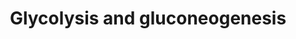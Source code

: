 ---
annotations:
- type: Pathway Ontology
  value: gluconeogenesis pathway
- type: Pathway Ontology
  value: glycolysis/gluconeogenesis pathway
authors:
- MaintBot
- Mkutmon
- Egonw
- Eweitz
description: Glycolysis is the metabolic pathway that converts glucose C6H12O6, into
  pyruvate, CH3COCOO− + H+. The free energy released in this process is used to form
  the ATP and NADH. Gluconeogenesis is a metabolic pathway that results in the generation
  of glucose from non-carbohydrate carbon substrates such as pyruvate, lactate, glycerol,
  glucogenic amino acids, and fatty acids. Description adapted from [http://www.wikipedia.org
  Wikipedia].
last-edited: 2021-05-21
organisms:
- Bos taurus
redirect_from:
- /index.php/Pathway:WP1027
- /instance/WP1027
schema-jsonld:
- '@context': https://schema.org/
  '@id': https://wikipathways.github.io/pathways/WP1027.html
  '@type': Dataset
  creator:
    '@type': Organization
    name: WikiPathways
  description: Glycolysis is the metabolic pathway that converts glucose C6H12O6,
    into pyruvate, CH3COCOO− + H+. The free energy released in this process is used
    to form the ATP and NADH. Gluconeogenesis is a metabolic pathway that results
    in the generation of glucose from non-carbohydrate carbon substrates such as pyruvate,
    lactate, glycerol, glucogenic amino acids, and fatty acids. Description adapted
    from [http://www.wikipedia.org Wikipedia].
  keywords:
  - ENO1
  - PFKL
  - PFKP
  - LDHAL6B
  - MDH1
  - Pentose Phosphate Pathway
  - PGK1
  - FBP2
  - PGK2
  - HK1
  - PDHA2
  - GPI
  - ENO2
  - Glycogen metabolism
  - HK2
  - DLD
  - PGAM2
  - PGAM1
  - ALDOB
  - MPC1
  - ALDOC
  - Fructose 6P
  - Pyruvate
  - Lactate
  - TCA Cycle
  - PC
  - LDHC
  - SLC2A4
  - GOT1
  - SLC2A5
  - DLAT
  - PDHA1
  - G6PC
  - Aspartate
  - Malate
  - Triglyceride synthesis
  - HK3
  - MDH2
  - Fructose-1,6BP
  - PCK1
  - FBP1
  - PFKM
  - PDHB
  - P-enolpyruvate
  - PKM2
  - PKLR
  - Dihydroxyacetone-P
  - 2P-Glycerate
  - TPI1
  - GAPDH
  - PDHX
  - GAPDHS
  - MPC2
  - Glucose-6P
  - ALDOA
  - GOT2
  - 1,3BP-Glycerate
  - Oxaloacetate
  - 3P-Glycerate
  - LDHA
  - SLC2A3
  - Acetyl-CoA
  - SLC2A1
  - ENO3
  - Glyceraldehyde 3P
  - GCK
  - SLC2A2
  - LDHB
  - Glucose
  license: CC0
  name: Glycolysis and gluconeogenesis
seo: CreativeWork
title: Glycolysis and gluconeogenesis
wpid: WP1027
---